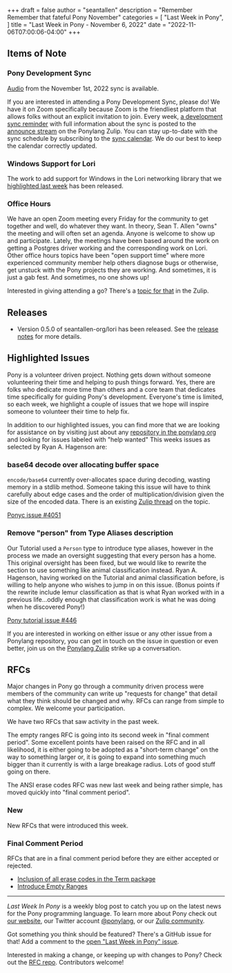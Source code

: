 +++
draft = false
author = "seantallen"
description = "Remember Remember that fateful Pony November"
categories = [
    "Last Week in Pony",
]
title = "Last Week in Pony - November 6, 2022"
date = "2022-11-06T07:00:06-04:00"
+++

<!--more-->

## Items of Note

### Pony Development Sync

[Audio](https://sync-recordings.ponylang.io/r/2022_11_01.m4a) from the November 1st, 2022 sync is available.

If you are interested in attending a Pony Development Sync, please do! We have it on Zoom specifically because Zoom is the friendliest platform that allows folks without an explicit invitation to join. Every week, [a development sync reminder](https://ponylang.zulipchat.com/#narrow/stream/189932-announce/topic/Sync.20Reminder) with full information about the sync is posted to the [announce stream](https://ponylang.zulipchat.com/#narrow/stream/189932-announce) on the Ponylang Zulip. You can stay up-to-date with the sync schedule by subscribing to the [sync calendar](https://calendar.google.com/calendar/ical/59jcru6f50mrpqbm7em4iclnkk%40group.calendar.google.com/public/basic.ics). We do our best to keep the calendar correctly updated.

### Windows Support for Lori

The work to add support for Windows in the Lori networking library that we [highlighted last week](https://www.ponylang.io/blog/2022/10/last-week-in-pony---october-30-2022/#windows-support-for-lori) has been released.

### Office Hours

We have an open Zoom meeting every Friday for the community to get together and well, do whatever they want. In theory, Sean T. Allen "owns" the meeting and will often set an agenda. Anyone is welcome to show up and participate. Lately, the meetings have been based around the work on getting a Postgres driver working and the corresponding work on Lori. Other office hours topics have been "open support time" where more experienced community member help others diagnose bugs or otherwise, get unstuck with the Pony projects they are working. And sometimes, it is just a gab fest. And sometimes, no one shows up!

Interested in giving attending a go? There's a [topic for that](https://ponylang.zulipchat.com/#narrow/stream/189934-general/topic/Office.20hours) in the Zulip.

## Releases

- Version 0.5.0 of seantallen-org/lori  has been released. See the [release notes](https://github.com/seantallen-org/lori/releases/tag/0.5.0) for more details.

## Highlighted Issues

Pony is a volunteer driven project. Nothing gets down without someone  volunteering their time and helping to push things forward. Yes, there are folks who dedicate more time than others and a core team that dedicates time specifically for guiding Pony's development. Everyone's time is limited, so each week, we highlight a couple of issues that we hope will inspire someone to volunteer their time to help fix.

In addition to our highlighted issues, you can find more that we are looking for assistance on by visiting just about any [repository in the ponylang org](https://github.com/ponylang/) and looking for issues labeled with "help wanted"
This weeks issues as selected by Ryan A. Hagenson are:

### base64 decode over allocating buffer space

`encode/base64` currently over-allocates space during decoding, wasting memory in a stdlib method. Someone taking this issue will have to think carefully about edge cases and the order of multiplication/division given the size of the encoded data. There is an existing [Zulip thread](https://ponylang.zulipchat.com/#narrow/stream/192795-contribute-to-Pony/topic/base64.20.28too.20long.3F.29) on the topic.

[Ponyc issue #4051](https://github.com/ponylang/ponyc/issues/4051)

### Remove "person" from Type Aliases description

Our Tutorial used a `Person` type to introduce type aliases, however in the process we made an oversight suggesting that every person has a home. This original oversight has been fixed, but we would like to rewrite the section to use something like animal classification instead. Ryan A. Hagenson, having worked on the Tutorial and animal classification before, is willing to help anyone who wishes to jump in on this issue. (Bonus points if the rewrite include lemur classification as that is what Ryan worked with in a previous life...oddly enough that classification work is what he was doing when he discovered Pony!)

[Pony tutorial issue #446](https://github.com/ponylang/pony-tutorial/issues/446)

If you are interested in working on either issue or any other issue from a Ponylang repository, you can get in touch on the issue in question or even better, join us on the [Ponylang Zulip](https://ponylang.zulipchat.com/) strike up a conversation.

## RFCs

Major changes in Pony go through a community driven process were members of  the community can write up "requests for change" that detail what they think  should be changed and why. RFCs can range from simple to complex. We welcome your participation.

We have two RFCs that saw activity in the past week.

The empty ranges RFC is going into its second week in "final comment period". Some excellent points have been raised on the RFC and in all likelihood, it is either going to be adopted as a "short-term change" on the way to something larger or, it is going to expand into something much bigger than it currently is with a large breakage radius. Lots of good stuff going on there.

The ANSI erase codes RFC was new last week and being rather simple, has moved quickly into "final comment period".

### New

New RFCs that were introduced this week.

### Final Comment Period

RFCs that are in a final comment period before they are either accepted or rejected.

- [Inclusion of all erase codes in the Term package](https://github.com/ponylang/rfcs/pull/203)
- [Introduce Empty Ranges](https://github.com/ponylang/rfcs/pull/201)

---

_Last Week In Pony_ is a weekly blog post to catch you up on the latest news for the Pony programming language. To learn more about Pony check out [our website](https://ponylang.io), our Twitter account [@ponylang](https://twitter.com/ponylang), or our [Zulip community](https://ponylang.zulipchat.com).

Got something you think should be featured? There's a GitHub issue for that! Add a comment to the [open "Last Week in Pony" issue](https://github.com/ponylang/ponylang.github.io/issues?q=is%3Aissue+is%3Aopen+label%3Alast-week-in-pony).

Interested in making a change, or keeping up with changes to Pony? Check out the [RFC repo](https://github.com/ponylang/rfcs). Contributors welcome!

